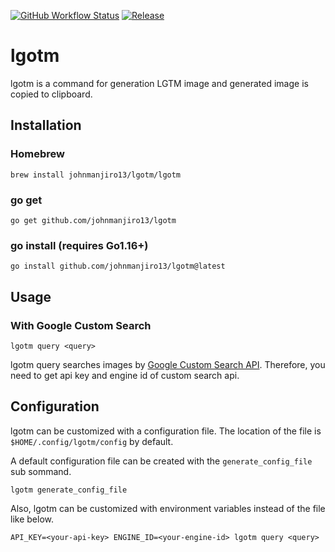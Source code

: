 [![GitHub Workflow Status](https://github.com/johnmanjiro13/lgotm/actions/workflows/ci.yaml/badge.svg?branch=main)](https://github.com/johnmanjiro13/lgotm/actions/workflows/ci.yaml)
[![Release](https://img.shields.io/github/release/johnmanjiro13/lgotm.svg)](https://github.com/johnmanjiro13/lgotm/releases/latest)

# lgotm

lgotm is a command for generation LGTM image and generated image is copied to clipboard.

## Installation

### Homebrew

```
brew install johnmanjiro13/lgotm/lgotm
```

### go get

```
go get github.com/johnmanjiro13/lgotm
```

### go install (requires Go1.16+)

```
go install github.com/johnmanjiro13/lgotm@latest
```

## Usage

### With Google Custom Search

```
lgotm query <query>
```

lgotm query searches images by [Google Custom Search API](https://developers.google.com/custom-search/v1/introduction). 
Therefore, you need to get api key and engine id of custom search api.

## Configuration

lgotm can be customized with a configuration file.
The location of the file is `$HOME/.config/lgotm/config` by default.

A default configuration file can be created with the `generate_config_file` sub sommand.

```
lgotm generate_config_file
```

Also, lgotm can be customized with environment variables instead of the file like below.

```
API_KEY=<your-api-key> ENGINE_ID=<your-engine-id> lgotm query <query>
```

